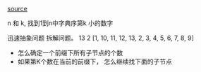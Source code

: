[source](https://juejin.im/post/5d7fb1e16fb9a06ac76de435)

n 和  k,  找到1到n中字典序第k 小的数字

迅速抽象问题 拆解问题。 
13   2
[1, 10, 11, 12, 13, 2, 3, 4, 5, 6, 7, 8, 9]

- 怎么确定一个前缀下所有子节点的个数
- 如果第K个数在当前的前缀下， 怎么继续找下面的子节点



